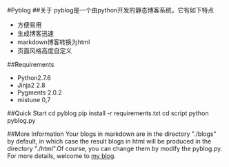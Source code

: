 #Pyblog
##关于
pyblog是一个由python开发的静态博客系统，它有如下特点
 - 方便易用
 - 生成博客迅速
 - markdown博客转换为html
 - 页面风格高度自定义

##Requirements
 - Python2.7.6
 - Jinja2 2.8
 - Pygments 2.0.2
 - mistune 0,7

##Quick Start
    cd pyblog
    pip install -r requirements.txt
    cd script
    python pyblog.py

##More Information
Your blogs in markdown are in the directory "./blogs" by default, in which case the result blogs in html
 will be produced in the directory "./html".Of course, you can change them by modify the pyblog.py.    
 For more details, welcome to [my blog](http://genialwang.com/html/python/py-1.html).

